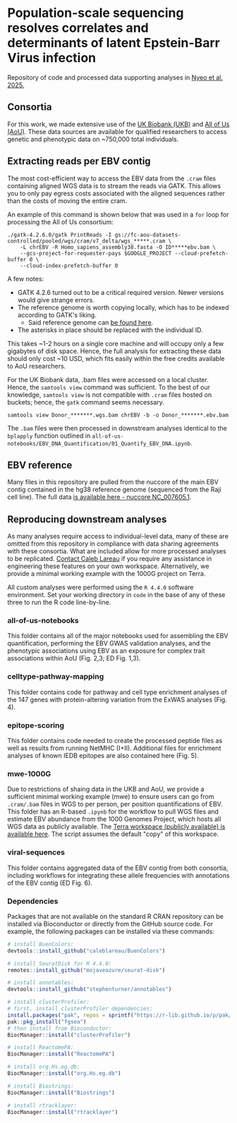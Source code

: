 # Population-scale sequencing resolves correlates and determinants of latent Epstein-Barr Virus infection

Repository of code and processed data supporting analyses in [Nyeo et al. 2025.](https://www.biorxiv.org/content/10.1101/2025.07.18.665549v1)


## Consortia

For this work, we made extensive use of the [UK Biobank (UKB)](https://ukbiobank.dnanexus.com/login)
and [All of Us (AoU)](https://www.researchallofus.org/data-tools/workbench/). These data sources are available
for qualified researchers to access genetic and phenotypic data on ~750,000 total individuals. 

## Extracting reads per EBV contig

The most cost-efficient way to access the EBV data from the `.cram` files containing aligned
WGS data is to stream the reads via GATK. This allows you to only pay egress costs 
associated with the aligned sequences rather than the costs of moving the entire cram. 

An example of this command is shown below that was used in a `for` loop for processing 
the All of Us consortium:

```shell
./gatk-4.2.6.0/gatk PrintReads -I gs://fc-aou-datasets-controlled/pooled/wgs/cram/v7_delta/wgs_*****.cram \
	-L chrEBV -R Homo_sapiens_assembly38.fasta -O ID*****ebv.bam \
	--gcs-project-for-requester-pays $GOOGLE_PROJECT --cloud-prefetch-buffer 0 \
	--cloud-index-prefetch-buffer 0
```

A few notes:
- GATK 4.2.6 turned out to be a critical required version. Newer versions would give strange errors. 
- The reference genome is worth copying locally, which has to be indexed according to GATK's liking.
	- Said reference genome can [be found here](https://github.com/broadinstitute/gatk/blob/master/src/test/resources/large/Homo_sapiens_assembly38.fasta.gz).
- The asterisks in place should be replaced with the individual ID. 

This takes ~1-2 hours on a single core machine and will occupy only a few gigabytes of disk space. 
Hence, the full analysis for extracting these data should only cost ~10 USD, which fits easily
within the free credits available to AoU researchers. 

For the UK Biobank data, .bam files were accessed on a local cluster. Hence, the 
`samtools view` command was sufficient. To the best of our knowledge, 
`samtools view` is not compatible with `.cram` files hosted on buckets; hence, the `gatk` command seems necessary.


```
samtools view Donor_*******.wgs.bam chrEBV -b -o Donor_*******.ebv.bam
```

The `.bam` files were then processed in downstream analyses identical to the `bplapply`
function outlined in `all-of-us-notebooks/EBV_DNA_Quantification/01_Quantify_EBV_DNA.ipynb`. 


## EBV reference

Many files in this repository are pulled from the nuccore of the main EBV contig contained in the 
hg38 reference genome (sequenced from the Raji cell line). The full data 
[is available here - nuccore NC_007605.1](https://www.ncbi.nlm.nih.gov/nuccore/NC_007605.1).

## Reproducing downstream analyses

As many analyses require access to individual-level data, many of these are omitted from 
this repository in compliance with data sharing agreements with these consortia. 
What are included allow for more processed analyses to be replicated. 
[Contact Caleb Lareau](lareauc@mskcc.org) if you require any assistance in engineering these features 
on your own workspace. Alternatively, we provide a minimal working example with the 1000G project on Terra. 

All custom analyses were performed using the `R 4.4.0` software environment. 
Set your working directory in `code` in the base of any of these three
to run the R code line-by-line.

### all-of-us-notebooks
This folder contains all of the major notebooks used for assembling the EBV quantification,
performing the EBV GWAS validation analyses, and the phenotypic associations using EBV as
an exposure for complex trait associations within AoU (Fig. 2,3; ED Fig. 1,3).

### celltype-pathway-mapping
This folder contains code for pathway and cell type enrichment analyses of the 
147 genes with protein-altering variation from the ExWAS analyses (Fig. 4). 

### epitope-scoring
This folder contains code needed to create the processed peptide files 
as well as results from running NetMHC (I+II). Additional files for enrichment
analyses of known IEDB epitopes are also contained here (Fig. 5).

### mwe-1000G
Due to restrictions of shaing data in the UKB and AoU, we provide a sufficient
minimal working example (mwe) to ensure users can go from `.cram/.bam` files in 
WGS to per person, per position quantifications of EBV. This folder
has an R-based `.ipynb` for the workflow to pull WGS files and estimate EBV abundance
from the 1000 Genomes Project, which hosts all WGS data as publicly available. 
The [Terra workspace (publicly available) is available here](https://app.terra.bio/#workspaces/anvil-datastorage/1000G-high-coverage-2019). 
The script assumes the default "copy" of this workspace. 

### viral-sequences
This folder contains aggregated data of the EBV contig from both consortia, 
including workflows for integrating these allele frequencies with annotations 
of the EBV contig (ED Fig. 6).

### Dependencies
Packages that are not available on the standard R CRAN repository can be installed via Bioconductor or directly from the GitHub source code.
For example, the following packages can be installed via these commands:

```R
# install BuenColors: 
devtools::install_github("caleblareau/BuenColors")

# install SeuratDisk for R 4.4.0: 
remotes::install_github("mojaveazure/seurat-disk")

# install annotables: 
devtools::install_github("stephenturner/annotables")

# install clusterProfiler:
# first, install clusterProfiler dependencies: 
install.packages("pak", repos = sprintf("https://r-lib.github.io/p/pak/devel/%s/%s/%s", .Platform$pkgType, R.Version()$os, R.Version()$arch))
pak::pkg_install("fgsea")
# then install from Bioconductor: 
BiocManager::install("clusterProfiler")

# install ReactomePA:
BiocManager::install("ReactomePA")

# install org.Hs.eg.db:
BiocManager::install("org.Hs.eg.db")

# install Biostrings:
BiocManager::install("Biostrings")

# install rtracklayer:
BiocManager::install("rtracklayer")
```
<br><br>
